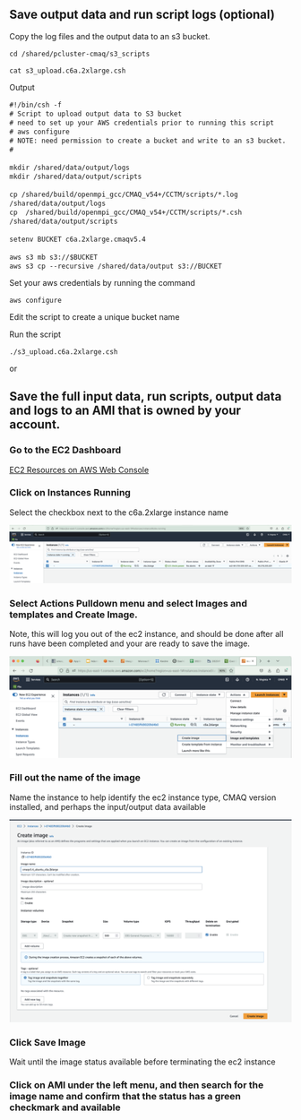 ## Save output data and run script logs  (optional)

Copy the log files and the output data to an s3 bucket.


```
cd /shared/pcluster-cmaq/s3_scripts
```

```
cat s3_upload.c6a.2xlarge.csh
```

Output

```
#!/bin/csh -f
# Script to upload output data to S3 bucket
# need to set up your AWS credentials prior to running this script
# aws configure
# NOTE: need permission to create a bucket and write to an s3 bucket. 
# 

mkdir /shared/data/output/logs
mkdir /shared/data/output/scripts

cp /shared/build/openmpi_gcc/CMAQ_v54+/CCTM/scripts/*.log /shared/data/output/logs
cp  /shared/build/openmpi_gcc/CMAQ_v54+/CCTM/scripts/*.csh /shared/data/output/scripts

setenv BUCKET c6a.2xlarge.cmaqv5.4

aws s3 mb s3://$BUCKET
aws s3 cp --recursive /shared/data/output s3://BUCKET
```

Set your aws credentials by running the command

```
aws configure
```


Edit the script to create a unique bucket name

Run the script

```
./s3_upload.c6a.2xlarge.csh
```



or

## Save the full input data, run scripts, output data and logs to an AMI that is owned by your account.

### Go to the EC2 Dashboard 

<a href="https://us-east-1.console.aws.amazon.com/ec2/home?region=us-east-1">EC2 Resources on AWS Web Console</a>


### Click on Instances Running

Select the checkbox next to the c6a.2xlarge instance name

![Select Instance on EC2 Dashboard](../web-vm/ec2_select_instance_checkbox.png)

### Select Actions Pulldown menu and select Images and templates and Create Image.

Note, this will log you out of the ec2 instance, and should be done after all runs have been completed and your are ready to save the image.

![Create Image on EC2 Dashboard](../web-vm/ec2_web_console_save_image.png)

### Fill out the name of the image 

Name the instance to help identify the ec2 instance type, CMAQ version installed, and perhaps the input/output data available

![Confirm Save Image on EC2 Dashboard](../web-vm/ec2_create_image.png)


### Click Save Image

Wait until the image status available before terminating the ec2 instance

### Click on AMI under the left menu, and then search for the image name and confirm that the status has a green checkmark and available
